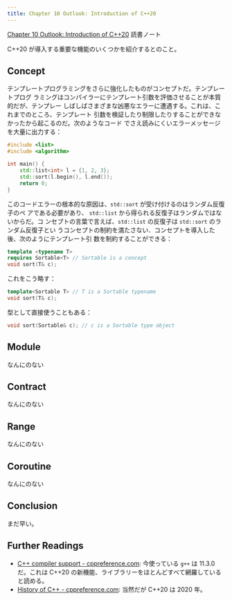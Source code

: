 ```yaml
---
title: Chapter 10 Outlook: Introduction of C++20
---
```


[Chapter 10 Outlook: Introduction of C++20](https://changkun.de/modern-cpp/en-us/10-cpp20/)
読書ノート

C++20 が導入する重要な機能のいくつかを紹介するとのこと。

## Concept

テンプレートプログラミングをさらに強化したものがコンセプトだ。テンプレートプログ
ラミングはコンパイラーにテンプレート引数を評価させることが本質的だが、テンプレー
しばしばさまざまな凶悪なエラーに遭遇する。これは、これまでのところ、テンプレート
引数を検証したり制限したりすることができなかったから起こるのだ。次のようなコード
でさえ読みにくいエラーメッセージを大量に出力する：

```c++
#include <list>
#include <algorithm>

int main() {
    std::list<int> l = {1, 2, 3};
    std::sort(l.begin(), l.end());
    return 0;
}
```

このコードエラーの根本的な原因は、`std::sort` が受け付けるのはランダム反復子のペ
アである必要があり、 `std::list` から得られる反復子はランダムではないからだ。コ
ンセプトの言葉で言えば、`std::list` の反復子は `std::sort` のランダム反復子とい
うコンセプトの制約を満たさない．コンセプトを導入した後、次のようにテンプレート引
数を制約することができる：

```c++
template <typename T>
requires Sortable<T> // Sortable is a concept
void sort(T& c);
```

これをこう略す：

```c++
template<Sortable T> // T is a Sortable typename
void sort(T& c);
```

型として直接使うこともある：

```c++
void sort(Sortable& c); // c is a Sortable type object
```

## Module

なんにのない

## Contract

なんにのない

## Range

なんにのない

## Coroutine

なんにのない

## Conclusion

まだ早い。

## Further Readings

* [C++ compiler support - cppreference.com](https://en.cppreference.com/w/cpp/compiler_support):
  今使っている `g++` は 11.3.0 だ。これは C++20 の新機能、ライブラリーをほとんどすべて網羅していると読める。
* [History of C++ - cppreference.com](https://en.cppreference.com/w/cpp/language/history):
  当然だが C++20 は 2020 年。
